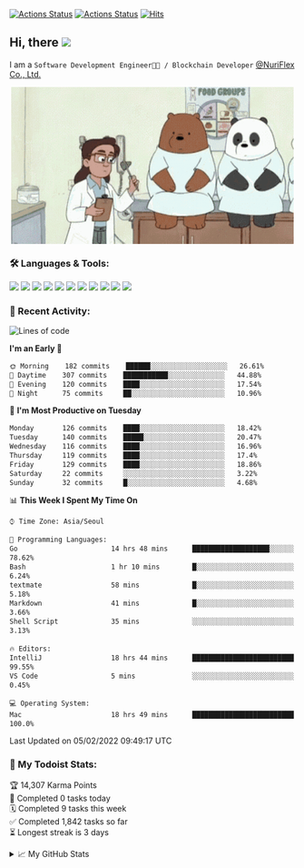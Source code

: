 
[![Actions Status](https://github.com/ddok2/ddok2/workflows/Todoist%20Readme/badge.svg)](https://github.com/ddok2/ddok2/actions)
[![Actions Status](https://github.com/ddok2/ddok2/workflows/wakatime-stats/badge.svg)](https://github.com/ddok2/ddok2/actions)
[![Hits](https://hits.seeyoufarm.com/api/count/incr/badge.svg?url=https%3A%2F%2Fgithub.com%2Fddok2&count_bg=%23FF9595&title_bg=%23555555&icon=github.svg&icon_color=%23FFFFFF&title=hits&edge_flat=false)](https://hits.seeyoufarm.com)

<!-- ![visitors](https://visitor-badge.laobi.icu/badge?page_id=ddok2.ddok2) -->
## Hi, there <img src="https://raw.githubusercontent.com/MartinHeinz/MartinHeinz/master/wave.gif" width="25px">

I am a `Software Development Engineer🧑‍💻 / Blockchain Developer` [@NuriFlex Co., Ltd.](https://nuriflex.com)


<p align="center">
<img align="center" alt="GIF" src="img/debugging.gif" />
</p>


### 🛠 Languages & Tools:
<p>
    <img src="https://img.shields.io/badge/go-%2300ADD8.svg?&style=for-the-badge&logo=go&logoColor=white"/>
    <img src="https://img.shields.io/badge/node.js%20-%2343853D.svg?&style=for-the-badge&logo=node.js&logoColor=white"/>
    <img src="https://img.shields.io/badge/javascript%20-%23323330.svg?&style=for-the-badge&logo=javascript&logoColor=%23F7DF1E"/>
    <img src="https://img.shields.io/badge/typescript%20-%23007ACC.svg?&style=for-the-badge&logo=typescript&logoColor=white"/>
    <img src="https://img.shields.io/badge/python%20-%2314354C.svg?&style=for-the-badge&logo=python&logoColor=white"/>
    <img src="https://img.shields.io/badge/react%20-%2320232a.svg?&style=for-the-badge&logo=react&logoColor=%2361DAFB"/>
    <img src="https://img.shields.io/badge/AWS%20-%23FF9900.svg?&style=for-the-badge&logo=amazon-aws&logoColor=white"/>
    <img src="https://img.shields.io/badge/Google%20Cloud%20-%234285F4.svg?&style=for-the-badge&logo=google-cloud&logoColor=white"/>
    <img src="https://img.shields.io/badge/docker%20-%230db7ed.svg?&style=for-the-badge&logo=docker&logoColor=white"/>
    <img src="https://img.shields.io/badge/kubernetes%20-%23326ce5.svg?&style=for-the-badge&logo=kubernetes&logoColor=white"/>
    <img src="https://img.shields.io/badge/ansible%20-%231A1918.svg?&style=for-the-badge&logo=ansible&logoColor=white"/>
</p>

### 🌈 Recent Activity:
<!--START_SECTION:waka-->
![Lines of code](https://img.shields.io/badge/From%20Hello%20World%20I%27ve%20Written-274%20Thousand%20lines%20of%20code-blue)

**I'm an Early 🐤** 

```text
🌞 Morning    182 commits    ██████░░░░░░░░░░░░░░░░░░░   26.61% 
🌆 Daytime    307 commits    ███████████░░░░░░░░░░░░░░   44.88% 
🌃 Evening    120 commits    ████░░░░░░░░░░░░░░░░░░░░░   17.54% 
🌙 Night      75 commits     ██░░░░░░░░░░░░░░░░░░░░░░░   10.96%

```
📅 **I'm Most Productive on Tuesday** 

```text
Monday       126 commits    ████░░░░░░░░░░░░░░░░░░░░░   18.42% 
Tuesday      140 commits    █████░░░░░░░░░░░░░░░░░░░░   20.47% 
Wednesday    116 commits    ████░░░░░░░░░░░░░░░░░░░░░   16.96% 
Thursday     119 commits    ████░░░░░░░░░░░░░░░░░░░░░   17.4% 
Friday       129 commits    ████░░░░░░░░░░░░░░░░░░░░░   18.86% 
Saturday     22 commits     ░░░░░░░░░░░░░░░░░░░░░░░░░   3.22% 
Sunday       32 commits     █░░░░░░░░░░░░░░░░░░░░░░░░   4.68%

```


📊 **This Week I Spent My Time On** 

```text
⌚︎ Time Zone: Asia/Seoul

💬 Programming Languages: 
Go                       14 hrs 48 mins      ███████████████████░░░░░░   78.62% 
Bash                     1 hr 10 mins        █░░░░░░░░░░░░░░░░░░░░░░░░   6.24% 
textmate                 58 mins             █░░░░░░░░░░░░░░░░░░░░░░░░   5.18% 
Markdown                 41 mins             █░░░░░░░░░░░░░░░░░░░░░░░░   3.66% 
Shell Script             35 mins             ░░░░░░░░░░░░░░░░░░░░░░░░░   3.13%

🔥 Editors: 
IntelliJ                 18 hrs 44 mins      █████████████████████████   99.55% 
VS Code                  5 mins              ░░░░░░░░░░░░░░░░░░░░░░░░░   0.45%

💻 Operating System: 
Mac                      18 hrs 49 mins      █████████████████████████   100.0%

```


 Last Updated on 05/02/2022 09:49:17 UTC
<!--END_SECTION:waka-->

### 🚧 My Todoist Stats:
<!-- TODO-IST:START -->
🏆  14,307 Karma Points           
🌸  Completed 0 tasks today           
🗓  Completed 9 tasks this week           
✅  Completed 1,842 tasks so far           
⏳  Longest streak is 3 days
<!-- TODO-IST:END -->

<details>
<summary>📈 My GitHub Stats</summary>
<p align="center"> <img src="https://github-readme-stats.vercel.app/api?username=ddok2&show_icons=true" alt="ddok2" />
</details>
